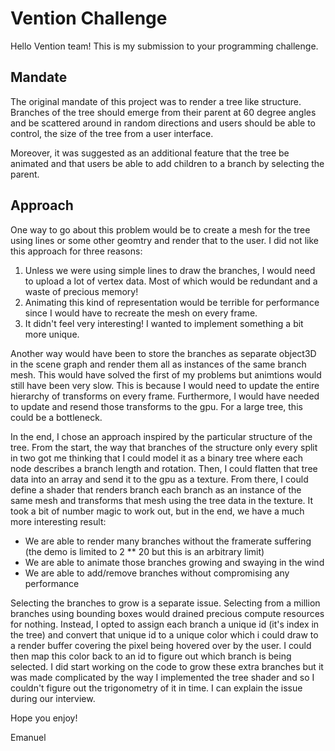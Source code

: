 # Vention Challenge
Hello Vention team!
This is my submission to your programming challenge.

## Mandate
The original mandate of this project was to render a tree like structure. Branches of the tree should emerge from their parent at 60 degree angles and be scattered around in random directions and users should be able to control, the size of the tree from a user interface.

Moreover, it was suggested as an additional feature that the tree be animated and that users be able to add children to a branch by selecting the parent.

## Approach
One way to go about this problem would be to create a mesh for the tree using lines or some other geomtry and render that to the user. I did not like this approach for three reasons:
1. Unless we were using simple lines to draw the branches, I would need to upload a lot of vertex data. Most of which would be redundant and a waste of precious memory!
2. Animating this kind of representation would be terrible for performance since I would have to recreate the mesh on every frame.
3. It didn't feel very interesting! I wanted to implement something a bit more unique.

Another way would have been to store the branches as separate object3D in the scene graph and render them all as instances of the same branch mesh. This would have solved the first of my problems but animtions would still have been very slow. This is because I would need to update the entire hierarchy of transforms on every frame. Furthermore, I would have needed to update and resend those transforms to the gpu. For a large tree, this could be a bottleneck.

In the end, I chose an approach inspired by the particular structure of the tree. From the start, the way that branches of the structure only every split in two got me thinking that I could model it as a binary tree where each node describes a branch length and rotation. Then, I could flatten that tree data into an array and send it to the gpu as a texture. From there, I could define a shader that renders branch each branch as an instance of the same mesh and transforms that mesh using the tree data in the texture. It took a bit of number magic to work out, but in the end, we have a much more interesting result:
- We are able to render many branches without the framerate suffering (the demo is limited to 2 ** 20 but this is an arbitrary limit)
- We are able to animate those branches growing and swaying in the wind
- We are able to add/remove branches without compromising any performance

Selecting the branches to grow is a separate issue. Selecting from a million branches using bounding boxes would drained precious compute resources for nothing. Instead, I opted to assign each branch a unique id (it's index in the tree) and convert that unique id to a unique color which i could draw to a render buffer covering the pixel being hovered over by the user. I could then map this color back to an id to figure out which branch is being selected.
I did start working on the code to grow these extra branches but it was made complicated by the way I implemented the tree shader and so I couldn't figure out the trigonometry of it in time. I can explain the issue during our interview.

Hope you enjoy!

Emanuel
